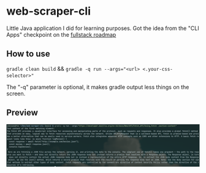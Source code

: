 # web-scraper-cli

Little Java application I did for learning purposes. Got the idea from the "CLI
Apps" checkpoint on the [fullstack roadmap](https://roadmap.sh/full-stack)

## How to use

`gradle clean build` && `gradle -q run --args="<url> <.your-css-selector>"`

The "-q" parameter is optional, it makes gradle output less things on the
screen.

## Preview

![Screenshot1](showcase.png)
